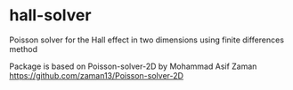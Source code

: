 # hall-solver
Poisson solver for the Hall effect in two dimensions using finite differences method

Package is based on Poisson-solver-2D by Mohammad Asif Zaman
https://github.com/zaman13/Poisson-solver-2D
